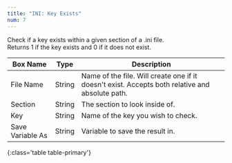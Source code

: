 ```yaml
---
title: "INI: Key Exists"
num: 7
---
```


Check if a key exists within a given section of a .ini file.\
Returns 1 if the key exists and 0 if it does not exist.

| Box Name | Type | Description | 
|-------|--------|--------
|File Name|	String	|Name of the file. Will create one if it doesn't exist. Accepts both relative and absolute path.
|Section|	String|	The section to look inside of.
|Key	|String	|Name of the key you wish to check.
|Save Variable As|	String|	Variable to save the result in.
{:class='table table-primary'}









